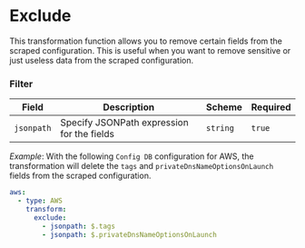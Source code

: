 # Exclude
This transformation function allows you to remove certain fields from the scraped configuration. This is useful when you want to remove sensitive or just useless data from the scraped configuration.

### Filter

| Field      | Description                                | Scheme   | Required |
| ---------- | ------------------------------------------ | -------- | -------- |
| `jsonpath` | Specify JSONPath expression for the fields | `string` | `true`   |

_Example_: With the following `Config DB` configuration for AWS, the transformation will delete the `tags` and `privateDnsNameOptionsOnLaunch` fields from the scraped configuration.

```yaml
aws:
  - type: AWS
    transform:
      exclude:
        - jsonpath: $.tags
        - jsonpath: $.privateDnsNameOptionsOnLaunch
```
